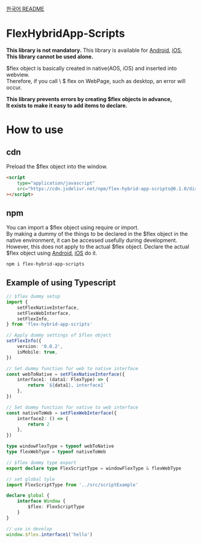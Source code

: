 [한국어 README](https://github.com/Kyun-J/FlexHybridApp-Scripts/blob/main/README-ko.md)

# FlexHybridApp-Scripts

**This library is not mandatory.**
This library is available for [Android](https://github.com/Kyun-J/FlexHybridApp-Android), [iOS](https://github.com/Kyun-J/FlexHybridApp-iOS),  
**This library cannot be used alone.**

\$flex object is basically created in native(AOS, iOS) and inserted into webview.  
Therefore, if you call \ $ flex on WebPage, such as desktop, an error will occur.

**This library prevents errors by creating \$flex objects in advance,  
It exists to make it easy to add items to declare.**

# How to use

## cdn

Preload the \$flex object into the window.

```html
<script
    type="application/javascript"
    src="https://cdn.jsdelivr.net/npm/flex-hybrid-app-scripts@0.1.0/dist/script.min.js"
></script>
```

## npm

You can import a \$flex object using require or import.  
By making a dummy of the things to be declared in the \$flex object in the native environment, it can be accessed usefully during development.  
However, this does not apply to the actual \$flex object. Declare the actual \$flex object using [Android](https://github.com/Kyun-J/FlexHybridApp-Android), [iOS](https://github.com/Kyun-J/FlexHybridApp-iOS) do it.

```
npm i flex-hybrid-app-scripts
```

## Example of using Typescript

```ts
// $flex dummy setup
import {
    setFlexNativeInterface,
    setFlexWebInterface,
    setFlexInfo,
} from 'flex-hybrid-app-scripts'

// Apply dummy settings of $flex object
setFlexInfo({
    version: '0.0.2',
    isMobile: true,
})

// Set dummy function for web to native interface
const webToNative = setFlexNativeInterface({
    interface1: (data1: FlexType) => {
        return `${data1}, interface1`
    },
})

// Set dummy function for native to web interface
const nativeToWeb = setFlexWebInterface({
    interface2: () => {
        return 2
    },
})

type windowFlexType = typeof webToNative
type flexWebType = typeof nativeToWeb

// $flex dummy type export
export declare type FlexScriptType = windowFlexType & flexWebType
```

```ts
// set global tyle
import FlexScriptType from '../src/scriptExample'

declare global {
    interface Window {
        $flex: FlexScriptType
    }
}
```

```ts
// use in develop
window.$flex.interface1('hello')
```
